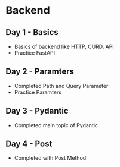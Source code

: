 # Backend

## Day 1 - Basics
- Basics of backend like HTTP, CURD, API
- Practice FastAPI

## Day 2 - Paramters
- Completed Path and Query Parameter
- Practice Paramters

## Day 3 - Pydantic
- Completed main topic of Pydantic

## Day 4 - Post
- Completed with Post Method